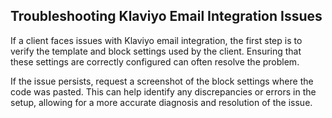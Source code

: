 ## Troubleshooting Klaviyo Email Integration Issues

If a client faces issues with Klaviyo email integration, the first step is to verify the template and block settings used by the client. Ensuring that these settings are correctly configured can often resolve the problem. 

If the issue persists, request a screenshot of the block settings where the code was pasted. This can help identify any discrepancies or errors in the setup, allowing for a more accurate diagnosis and resolution of the issue.